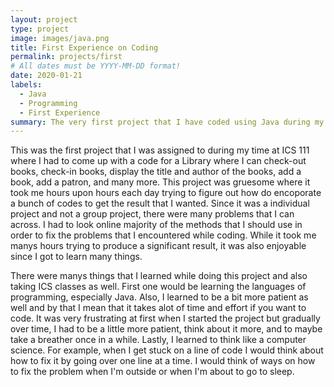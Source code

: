 ```yaml
---
layout: project
type: project
image: images/java.png
title: First Experience on Coding
permalink: projects/first
# All dates must be YYYY-MM-DD format!
date: 2020-01-21
labels:
  - Java
  - Programming
  - First Experience
summary: The very first project that I have coded using Java during my ICS 111 class.
---
```


<div class="ui small rounded images" src= "/images/code-example.png">
</div>

This was the first project that I was assigned to during my time at ICS 111 where I had to come up with a code for a Library where I can check-out books, check-in books, display the title and author of the books, add a book, add a patron, and many more. This project was gruesome where it took me hours upon hours each day trying to figure out how do encoporate a bunch of codes to get the result that I wanted. Since it was a individual project and not a group project, there were many problems that I can across. I had to look online majority of the methods that I should use in order to fix the problems that I encountered while coding. While it took me manys hours trying to produce a significant result, it was also enjoyable since I got to learn many things.

There were manys things that I learned while doing this project and also taking ICS classes as well. First one would be learning the languages of programming, especially Java. Also, I learned to be a bit more patient as well and by that I mean that it takes alot of time and effort if you want to code. It was very frustrating at first when I started the project but gradually over time, I had to be a little more patient, think about it more, and to maybe take a breather once in a while. Lastly, I learned to think like a computer science. For example, when I get stuck on a line of code I would think about how to fix it by going over one line at a time. I would think of ways on how to fix the problem when I'm outside or when I'm about to go to sleep. 

